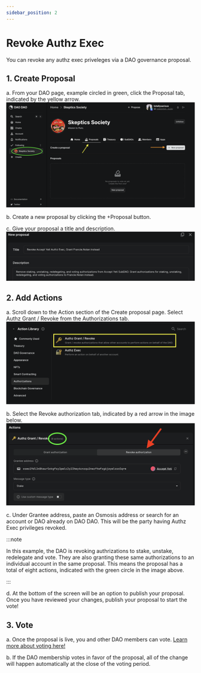 ```yaml
---
sidebar_position: 2
---
```


# Revoke Authz Exec

You can revoke any authz exec priveleges via a DAO governance proposal. 

## 1. Create Proposal
a. From your DAO page, example circled in green, click the Proposal tab, indicated by the yellow arrow. 
![Create proposal](/img/dao-management/change-appearance1.png)

b. Create a new proposal by clicking the +Proposal button. 

c. Give your proposal a title and description. 
![Auth Exec proposal title and description](/img/dao-management/authz-exec8.png)

## 2. Add Actions
a. Scroll down to the Action section of the Create proposal page. Select Authz Grant / Revoke from the Authorizations tab. 
![Authorizations tab and Authz Grant / Revoke](/img/dao-management/authz-exec2.png)

b. Select the Revoke authorization tab, indicated by a red arrow in the image below. 
![Revoke authz exec action box](/img/dao-management/authz-exec9.png)

c. Under Grantee address, paste an Osmosis address or search for an account or DAO already on DAO DAO. This will be the party having Authz Exec privileges revoked. 

:::note

In this example, the DAO is revoking authrizations to stake, unstake, redelegate and vote. They are also granting these same authorizations to an individual account in the same proposal. This means the proposal has a total of eight actions, indicated with the green circle in the image above. 

:::

d. At the bottom of the screen will be an option to publish your proposal. Once you have reviewed your changes, publish your proposal to start the vote!

## 3. Vote
a. Once the proposal is live, you and other DAO members can vote. [Learn more about voting here!](.../dao-governance/proposals/how-to-vote-on-a-proposal.md)

b. If the DAO membership votes in favor of the proposal, all of the change will happen automatically at the close of the voting period. 
